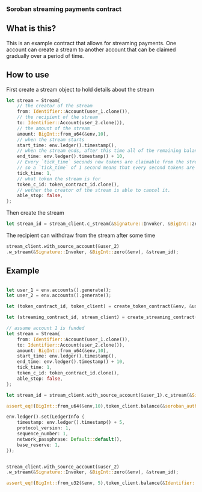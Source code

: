 ### Soroban streaming payments contract

## What is this?

This is an example contract that allows for streaming payments.
One account can create a stream to another account that can be claimed gradually over a period of time.

## How to use

First create a stream object to hold details about the stream
```rust
let stream = Stream{
    // the creator of the stream
    from: Identifier::Account(user_1.clone()),
    // the recipient of the stream
    to: Identifier::Account(user_2.clone()),
    // the amount of the stream
    amount: BigInt::from_u64(&env,10),
    // when the stream starts
    start_time: env.ledger().timestamp(),
    // when the stream ends, after this time all of the remaining balance will be withdrawable by the recipient
    end_time: env.ledger().timestamp() + 10,
    // Every `tick_time` seconds new tokens are claimable from the stream. 
    // so a `tick_time` of 1 second means that every second tokens are withdrawable from the stream.
    tick_time: 1,
    // what token the stream is for
    token_c_id: token_contract_id.clone(),
    // wether the creator of the stream is able to cancel it.
    able_stop: false,
};
```

Then create the stream 
```rust
let stream_id = stream_client.c_stream(&Signature::Invoker, &BigInt::zero(&env), &stream);
```

The recipient can withdraw from the stream after some time
```rust
stream_client.with_source_account(&user_2)
.w_stream(&Signature::Invoker, &BigInt::zero(&env), &stream_id);
```


## Example

```rust

let user_1 = env.accounts().generate();
let user_2 = env.accounts().generate();

let (token_contract_id, token_client) = create_token_contract(&env, &user_1);

let (streaming_contract_id, stream_client) = create_streaming_contract(&env);

// assume account 1 is funded
let stream = Stream{
    from: Identifier::Account(user_1.clone()),
    to: Identifier::Account(user_2.clone()),
    amount: BigInt::from_u64(&env,10),
    start_time: env.ledger().timestamp(),
    end_time: env.ledger().timestamp() + 10,
    tick_time: 1,
    token_c_id: token_contract_id.clone(),
    able_stop: false,
};

let stream_id = stream_client.with_source_account(&user_1).c_stream(&Signature::Invoker, &BigInt::zero(&env), &stream);

assert_eq!(BigInt::from_u64(&env,10),token_client.balance(&soroban_auth::Identifier::Contract(streaming_contract_id)));

env.ledger().set(LedgerInfo {
    timestamp: env.ledger().timestamp() + 5,
    protocol_version: 1,
    sequence_number: 1,
    network_passphrase: Default::default(),
    base_reserve: 1,
});


stream_client.with_source_account(&user_2)
.w_stream(&Signature::Invoker, &BigInt::zero(&env), &stream_id);

assert_eq!(BigInt::from_u32(&env, 5),token_client.balance(&Identifier::Account(user_2.clone())));

```

